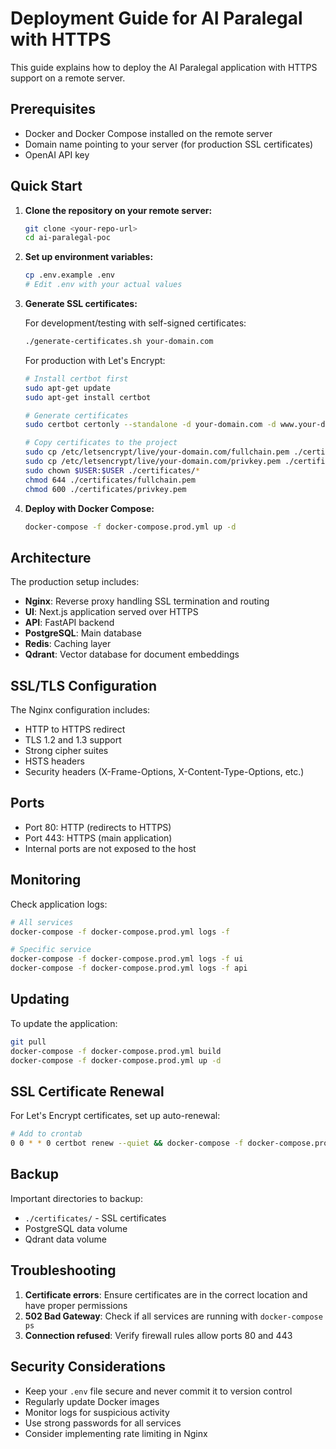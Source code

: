 # Deployment Guide for AI Paralegal with HTTPS

This guide explains how to deploy the AI Paralegal application with HTTPS support on a remote server.

## Prerequisites

- Docker and Docker Compose installed on the remote server
- Domain name pointing to your server (for production SSL certificates)
- OpenAI API key

## Quick Start

1. **Clone the repository on your remote server:**
   ```bash
   git clone <your-repo-url>
   cd ai-paralegal-poc
   ```

2. **Set up environment variables:**
   ```bash
   cp .env.example .env
   # Edit .env with your actual values
   ```

3. **Generate SSL certificates:**
   
   For development/testing with self-signed certificates:
   ```bash
   ./generate-certificates.sh your-domain.com
   ```
   
   For production with Let's Encrypt:
   ```bash
   # Install certbot first
   sudo apt-get update
   sudo apt-get install certbot
   
   # Generate certificates
   sudo certbot certonly --standalone -d your-domain.com -d www.your-domain.com
   
   # Copy certificates to the project
   sudo cp /etc/letsencrypt/live/your-domain.com/fullchain.pem ./certificates/
   sudo cp /etc/letsencrypt/live/your-domain.com/privkey.pem ./certificates/
   sudo chown $USER:$USER ./certificates/*
   chmod 644 ./certificates/fullchain.pem
   chmod 600 ./certificates/privkey.pem
   ```

4. **Deploy with Docker Compose:**
   ```bash
   docker-compose -f docker-compose.prod.yml up -d
   ```

## Architecture

The production setup includes:

- **Nginx**: Reverse proxy handling SSL termination and routing
- **UI**: Next.js application served over HTTPS
- **API**: FastAPI backend
- **PostgreSQL**: Main database
- **Redis**: Caching layer
- **Qdrant**: Vector database for document embeddings

## SSL/TLS Configuration

The Nginx configuration includes:
- HTTP to HTTPS redirect
- TLS 1.2 and 1.3 support
- Strong cipher suites
- HSTS headers
- Security headers (X-Frame-Options, X-Content-Type-Options, etc.)

## Ports

- Port 80: HTTP (redirects to HTTPS)
- Port 443: HTTPS (main application)
- Internal ports are not exposed to the host

## Monitoring

Check application logs:
```bash
# All services
docker-compose -f docker-compose.prod.yml logs -f

# Specific service
docker-compose -f docker-compose.prod.yml logs -f ui
docker-compose -f docker-compose.prod.yml logs -f api
```

## Updating

To update the application:
```bash
git pull
docker-compose -f docker-compose.prod.yml build
docker-compose -f docker-compose.prod.yml up -d
```

## SSL Certificate Renewal

For Let's Encrypt certificates, set up auto-renewal:
```bash
# Add to crontab
0 0 * * 0 certbot renew --quiet && docker-compose -f docker-compose.prod.yml restart nginx
```

## Backup

Important directories to backup:
- `./certificates/` - SSL certificates
- PostgreSQL data volume
- Qdrant data volume

## Troubleshooting

1. **Certificate errors**: Ensure certificates are in the correct location and have proper permissions
2. **502 Bad Gateway**: Check if all services are running with `docker-compose ps`
3. **Connection refused**: Verify firewall rules allow ports 80 and 443

## Security Considerations

- Keep your `.env` file secure and never commit it to version control
- Regularly update Docker images
- Monitor logs for suspicious activity
- Use strong passwords for all services
- Consider implementing rate limiting in Nginx